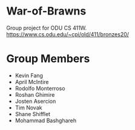 # War-of-Brawns
Group project for ODU CS 411W.  
https://www.cs.odu.edu/~cpi/old/411/bronzes20/

# Group Members
* Kevin Fang
* April McIntire
* Rodolfo Monterroso
* Roshan Ghimire
* Josten Asercion
* Tim Novak
* Shane Shifflet
* Mohammad Bashghareh